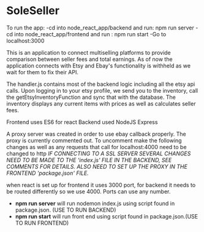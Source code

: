 # SoleSeller


To run the app:
-cd into node_react_app/backend and run: npm run server
-cd into node_react_app/frontend and run : npm run start
-Go to localhost:3000

This is an application to connect multiselling platforms to provide comparison between seller fees and total earnings. 
As of now the application connects with Etsy and Ebay's functionality is withheld as we wait for them to fix their API. 

The handler.js contains most of the backend logic including all the etsy api calls.
Upon logging in to your etsy profile, we send you to the inventory, call the getEtsyInventoryFunction and sync that with the database.
The inventory displays any current items with prices as well as calculates seller fees. 

Frontend uses ES6 for react
Backend used NodeJS Express

A proxy server was created in order to use ebay callback properly. 
The proxy is currently commented out. To uncomment make the following changes as well as any requests that call for localhost:4000 need to be changed to http
*IF CONNECTING TO A SSL SERVER SEVERAL CHANGES NEED TO BE MADE TO THE 'index.js' FILE IN THE BACKEND, SEE COMMENTS FOR DETAILS. ALSO NEED TO SET UP THE PROXY IN THE FRONTEND 'package.json' FILE.*


when react is set up for frontend it uses 3000 port, for backend it needs to be routed differently so we use 4000. Ports can use any number.

- **npm run server** will run nodemon index.js using script found in package.json. (USE TO RUN BACKEND)
- **npm run start** will run front end using script found in package.json.(USE TO RUN FRONTEND)


